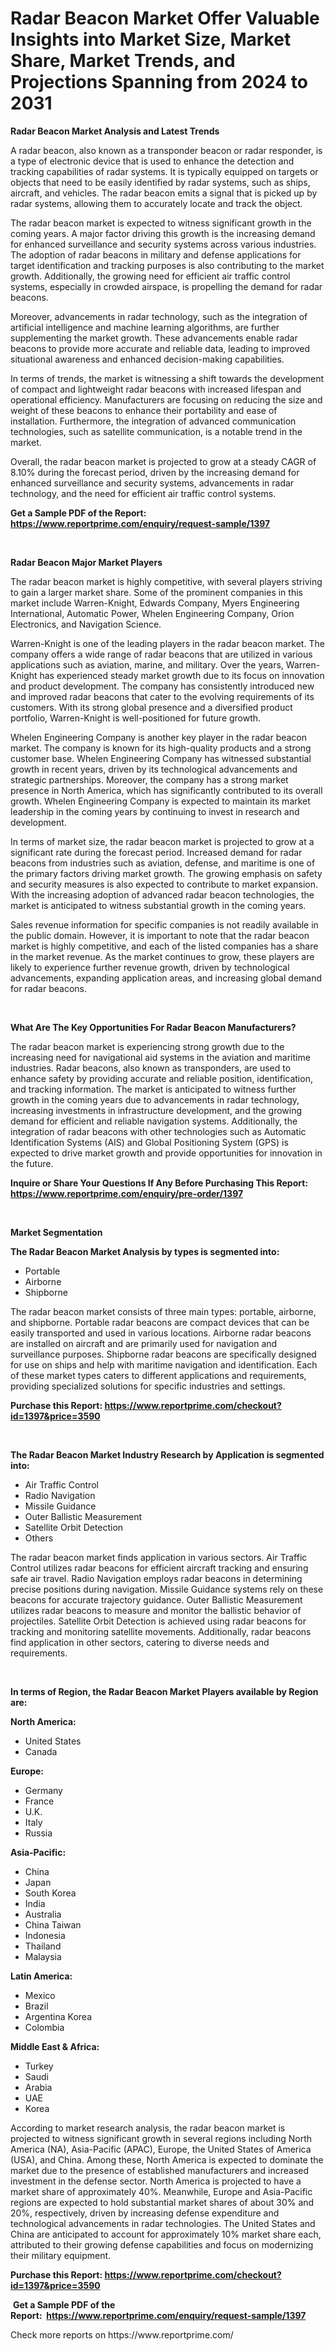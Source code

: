 <p><h1>Radar Beacon Market Offer Valuable Insights into Market Size, Market Share, Market Trends, and Projections Spanning from 2024 to 2031</h1></p><p><strong>Radar Beacon Market Analysis and Latest Trends</strong></p>
<p><p>A radar beacon, also known as a transponder beacon or radar responder, is a type of electronic device that is used to enhance the detection and tracking capabilities of radar systems. It is typically equipped on targets or objects that need to be easily identified by radar systems, such as ships, aircraft, and vehicles. The radar beacon emits a signal that is picked up by radar systems, allowing them to accurately locate and track the object.</p><p>The radar beacon market is expected to witness significant growth in the coming years. A major factor driving this growth is the increasing demand for enhanced surveillance and security systems across various industries. The adoption of radar beacons in military and defense applications for target identification and tracking purposes is also contributing to the market growth. Additionally, the growing need for efficient air traffic control systems, especially in crowded airspace, is propelling the demand for radar beacons.</p><p>Moreover, advancements in radar technology, such as the integration of artificial intelligence and machine learning algorithms, are further supplementing the market growth. These advancements enable radar beacons to provide more accurate and reliable data, leading to improved situational awareness and enhanced decision-making capabilities.</p><p>In terms of trends, the market is witnessing a shift towards the development of compact and lightweight radar beacons with increased lifespan and operational efficiency. Manufacturers are focusing on reducing the size and weight of these beacons to enhance their portability and ease of installation. Furthermore, the integration of advanced communication technologies, such as satellite communication, is a notable trend in the market.</p><p>Overall, the radar beacon market is projected to grow at a steady CAGR of 8.10% during the forecast period, driven by the increasing demand for enhanced surveillance and security systems, advancements in radar technology, and the need for efficient air traffic control systems.</p></p>
<p><strong>Get a Sample PDF of the Report:&nbsp; <a href="https://www.reportprime.com/enquiry/request-sample/1397">https://www.reportprime.com/enquiry/request-sample/1397</a></strong></p>
<p>&nbsp;</p>
<p><strong>Radar Beacon Major Market Players</strong></p>
<p><p>The radar beacon market is highly competitive, with several players striving to gain a larger market share. Some of the prominent companies in this market include Warren-Knight, Edwards Company, Myers Engineering International, Automatic Power, Whelen Engineering Company, Orion Electronics, and Navigation Science.</p><p>Warren-Knight is one of the leading players in the radar beacon market. The company offers a wide range of radar beacons that are utilized in various applications such as aviation, marine, and military. Over the years, Warren-Knight has experienced steady market growth due to its focus on innovation and product development. The company has consistently introduced new and improved radar beacons that cater to the evolving requirements of its customers. With its strong global presence and a diversified product portfolio, Warren-Knight is well-positioned for future growth.</p><p>Whelen Engineering Company is another key player in the radar beacon market. The company is known for its high-quality products and a strong customer base. Whelen Engineering Company has witnessed substantial growth in recent years, driven by its technological advancements and strategic partnerships. Moreover, the company has a strong market presence in North America, which has significantly contributed to its overall growth. Whelen Engineering Company is expected to maintain its market leadership in the coming years by continuing to invest in research and development.</p><p>In terms of market size, the radar beacon market is projected to grow at a significant rate during the forecast period. Increased demand for radar beacons from industries such as aviation, defense, and maritime is one of the primary factors driving market growth. The growing emphasis on safety and security measures is also expected to contribute to market expansion. With the increasing adoption of advanced radar beacon technologies, the market is anticipated to witness substantial growth in the coming years.</p><p>Sales revenue information for specific companies is not readily available in the public domain. However, it is important to note that the radar beacon market is highly competitive, and each of the listed companies has a share in the market revenue. As the market continues to grow, these players are likely to experience further revenue growth, driven by technological advancements, expanding application areas, and increasing global demand for radar beacons.</p></p>
<p>&nbsp;</p>
<p><strong>What Are The Key Opportunities For Radar Beacon Manufacturers?</strong></p>
<p><p>The radar beacon market is experiencing strong growth due to the increasing need for navigational aid systems in the aviation and maritime industries. Radar beacons, also known as transponders, are used to enhance safety by providing accurate and reliable position, identification, and tracking information. The market is anticipated to witness further growth in the coming years due to advancements in radar technology, increasing investments in infrastructure development, and the growing demand for efficient and reliable navigation systems. Additionally, the integration of radar beacons with other technologies such as Automatic Identification Systems (AIS) and Global Positioning System (GPS) is expected to drive market growth and provide opportunities for innovation in the future.</p></p>
<p><strong>Inquire or Share Your Questions If Any Before Purchasing This Report: <a href="https://www.reportprime.com/enquiry/pre-order/1397">https://www.reportprime.com/enquiry/pre-order/1397</a></strong></p>
<p>&nbsp;</p>
<p><strong>Market Segmentation</strong></p>
<p><strong>The Radar Beacon Market Analysis by types is segmented into:</strong></p>
<p><ul><li>Portable</li><li>Airborne</li><li>Shipborne</li></ul></p>
<p><p>The radar beacon market consists of three main types: portable, airborne, and shipborne. Portable radar beacons are compact devices that can be easily transported and used in various locations. Airborne radar beacons are installed on aircraft and are primarily used for navigation and surveillance purposes. Shipborne radar beacons are specifically designed for use on ships and help with maritime navigation and identification. Each of these market types caters to different applications and requirements, providing specialized solutions for specific industries and settings.</p></p>
<p><strong>Purchase this Report:&nbsp;<a href="https://www.reportprime.com/checkout?id=1397&price=3590">https://www.reportprime.com/checkout?id=1397&price=3590</a></strong></p>
<p>&nbsp;</p>
<p><strong>The Radar Beacon Market Industry Research by Application is segmented into:</strong></p>
<p><ul><li>Air Traffic Control</li><li>Radio Navigation</li><li>Missile Guidance</li><li>Outer Ballistic Measurement</li><li>Satellite Orbit Detection</li><li>Others</li></ul></p>
<p><p>The radar beacon market finds application in various sectors. Air Traffic Control utilizes radar beacons for efficient aircraft tracking and ensuring safe air travel. Radio Navigation employs radar beacons in determining precise positions during navigation. Missile Guidance systems rely on these beacons for accurate trajectory guidance. Outer Ballistic Measurement utilizes radar beacons to measure and monitor the ballistic behavior of projectiles. Satellite Orbit Detection is achieved using radar beacons for tracking and monitoring satellite movements. Additionally, radar beacons find application in other sectors, catering to diverse needs and requirements.</p></p>
<p>&nbsp;</p>
<p><strong>In terms of Region, the Radar Beacon Market Players available by Region are:</strong></p>
<p>
    <p> <strong> North America: </strong>
        <ul>
            <li>United States</li>
            <li>Canada</li>
        </ul>
        </p> 
    <p> <strong> Europe: </strong>
        <ul>
            <li>Germany</li>
            <li>France</li>
            <li>U.K.</li>
            <li>Italy</li>
            <li>Russia</li>
        </ul>
        </p> 
    <p> <strong> Asia-Pacific: </strong>
        <ul>
            <li>China</li>
            <li>Japan</li>
            <li>South Korea</li>
            <li>India</li>
            <li>Australia</li>
            <li>China Taiwan</li>
            <li>Indonesia</li>
            <li>Thailand</li>
            <li>Malaysia</li>
        </ul>
        </p> 
    <p> <strong> Latin America: </strong>
        <ul>
            <li>Mexico</li>
            <li>Brazil</li>
            <li>Argentina Korea</li>
            <li>Colombia</li>
        </ul>
        </p> 
    <p> <strong> Middle East & Africa: </strong>
        <ul>
            <li>Turkey</li>
            <li>Saudi</li>
            <li>Arabia</li>
            <li>UAE</li>
            <li>Korea</li>
        </ul>
    </p>
    </p>
<p><p>According to market research analysis, the radar beacon market is projected to witness significant growth in several regions including North America (NA), Asia-Pacific (APAC), Europe, the United States of America (USA), and China. Among these, North America is expected to dominate the market due to the presence of established manufacturers and increased investment in the defense sector. North America is projected to have a market share of approximately 40%. Meanwhile, Europe and Asia-Pacific regions are expected to hold substantial market shares of about 30% and 20%, respectively, driven by increasing defense expenditure and technological advancements in radar technologies. The United States and China are anticipated to account for approximately 10% market share each, attributed to their growing defense capabilities and focus on modernizing their military equipment.</p></p>
<p><strong>Purchase this Report: <a href="https://www.reportprime.com/checkout?id=1397&price=3590">https://www.reportprime.com/checkout?id=1397&price=3590</a></strong></p>
<p>&nbsp;<strong>Get a Sample PDF of the Report:&nbsp;&nbsp;<a href="https://www.reportprime.com/enquiry/request-sample/1397">https://www.reportprime.com/enquiry/request-sample/1397</a></strong></p>
<p><strong></strong></p>
<p>Check more reports on https://www.reportprime.com/</p>